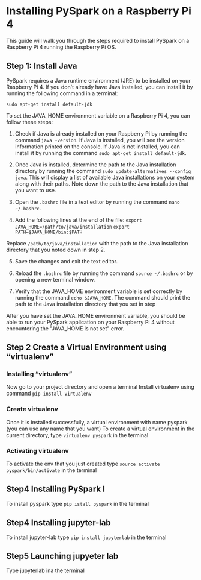 # Installing PySpark on a Raspberry Pi 4

This guide will walk you through the steps required to install PySpark on a Raspberry Pi 4 running the Raspberry Pi OS.
## Step 1: Install Java
PySpark requires a Java runtime environment (JRE) to be installed on your Raspberry Pi 4. If you don't already have Java installed, you can install it by running the following command in a terminal:

`sudo apt-get install default-jdk`


To set the JAVA_HOME environment variable on a Raspberry Pi 4, you can follow these steps:

1. Check if Java is already installed on your Raspberry Pi by running the command `java -version`. If Java is installed, you will see the version information printed on the console. If Java is not installed, you can install it by running the command `sudo apt-get install default-jdk`.

2. Once Java is installed, determine the path to the Java installation directory by running the command `sudo update-alternatives --config java`. This will display a list of available Java installations on your system along with their paths. Note down the path to the Java installation that you want to use.

3. Open the `.bashrc` file in a text editor by running the command `nano ~/.bashrc`.

4. Add the following lines at the end of the file:
`export JAVA_HOME=/path/to/java/installation`
`export PATH=$JAVA_HOME/bin:$PATH`

Replace `/path/to/java/installation` with the path to the Java installation directory that you noted down in step 2.

5. Save the changes and exit the text editor.

6. Reload the `.bashrc` file by running the command `source ~/.bashrc` or by opening a new terminal window.

7. Verify that the JAVA_HOME environment variable is set correctly by running the command `echo $JAVA_HOME`. The command should print the path to the Java installation directory that you set in step 

After you have set the JAVA_HOME environment variable, you should be able to run your PySpark application on your Raspberry Pi 4 without encountering the "JAVA_HOME is not set" error.

## Step 2 Create a Virtual Environment using “virtualenv”

### Installing “virtualenv”
Now go to your project directory and open a terminal 
Install virtualenv using command `pip install virtualenv`
### Create virtualenv
Once it is installed successfully, a virtual environment with name pyspark (you can use any name that you want)
To create a virtual environment in the current directory, type `virtualenv pyspark` in the terminal
### Activating virtualenv
To activate the env that you just created type `source activate pyspark/bin/activate` in the terminal

## Step4 Installing PySpark l
To install pyspark type `pip istall pyspark` in the terminal

## Step4 Installing jupyter-lab
To install jupyter-lab type `pip install jupyterlab` in the terminal 

## Step5 Launching jupyeter lab
Type jupyterlab ina the terminal




